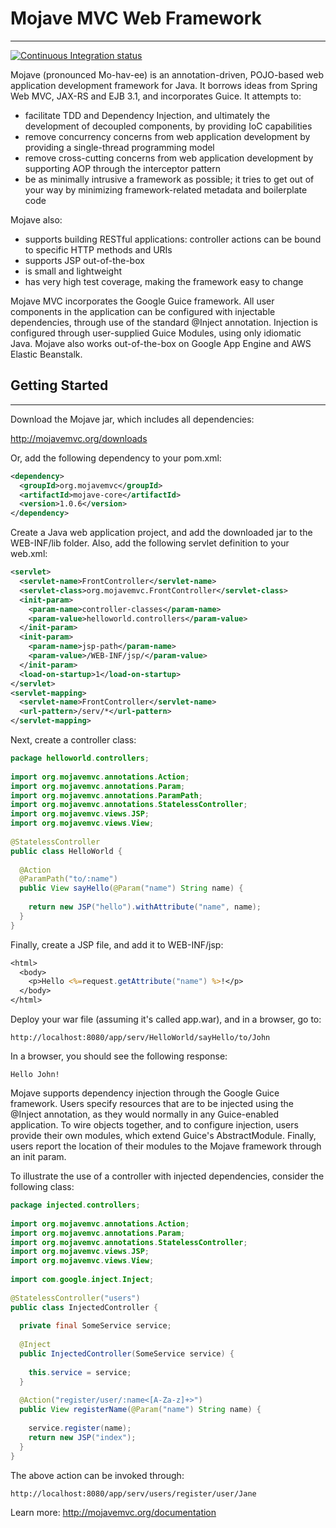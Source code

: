 # Mojave MVC Web Framework
--------------------------

[![Continuous Integration status](https://secure.travis-ci.org/lantunes/mojave.png)](http://travis-ci.org/lantunes/mojave)

Mojave (pronounced Mo-hav-ee) is an annotation-driven, POJO-based web application development framework for Java. 
It borrows ideas from Spring Web MVC, JAX-RS and EJB 3.1, and incorporates Guice. It attempts to:

* facilitate TDD and Dependency Injection, and ultimately the development of decoupled components, by providing IoC capabilities
* remove concurrency concerns from web application development by providing a single-thread programming model
* remove cross-cutting concerns from web application development by supporting AOP through the interceptor pattern
* be as minimally intrusive a framework as possible; it tries to get out of your way by minimizing framework-related metadata and boilerplate code

Mojave also:

* supports building RESTful applications: controller actions can be bound to specific HTTP methods and URIs
* supports JSP out-of-the-box
* is small and lightweight
* has very high test coverage, making the framework easy to change

Mojave MVC incorporates the Google Guice framework. All user components in the application can 
be configured with injectable dependencies, through use of the standard @Inject annotation. 
Injection is configured through user-supplied Guice Modules, using only idiomatic Java. Mojave also works 
out-of-the-box on Google App Engine and AWS Elastic Beanstalk.

## Getting Started
------------------

Download the Mojave jar, which includes all dependencies:

http://mojavemvc.org/downloads

Or, add the following dependency to your pom.xml:

```xml
<dependency>
  <groupId>org.mojavemvc</groupId>
  <artifactId>mojave-core</artifactId>
  <version>1.0.6</version>
</dependency>
```

Create a Java web application project, and add the downloaded jar to the WEB-INF/lib folder. Also,
add the following servlet definition to your web.xml:

```xml
<servlet>
  <servlet-name>FrontController</servlet-name>
  <servlet-class>org.mojavemvc.FrontController</servlet-class>
  <init-param>
    <param-name>controller-classes</param-name>
    <param-value>helloworld.controllers</param-value>
  </init-param>
  <init-param>
    <param-name>jsp-path</param-name>
    <param-value>/WEB-INF/jsp/</param-value>
  </init-param>
  <load-on-startup>1</load-on-startup>
</servlet>
<servlet-mapping>
  <servlet-name>FrontController</servlet-name>
  <url-pattern>/serv/*</url-pattern>
</servlet-mapping>
```

Next, create a controller class:

```java
package helloworld.controllers;
 
import org.mojavemvc.annotations.Action;
import org.mojavemvc.annotations.Param;
import org.mojavemvc.annotations.ParamPath;
import org.mojavemvc.annotations.StatelessController;
import org.mojavemvc.views.JSP;
import org.mojavemvc.views.View;
 
@StatelessController
public class HelloWorld {
 
  @Action
  @ParamPath("to/:name")
  public View sayHello(@Param("name") String name) {
 
    return new JSP("hello").withAttribute("name", name);
  }
}
```

Finally, create a JSP file, and add it to WEB-INF/jsp:

```jsp
<html>
  <body>
    <p>Hello <%=request.getAttribute("name") %>!</p>
  </body>
</html>
```

Deploy your war file (assuming it's called app.war), and in a browser, go to:

    http://localhost:8080/app/serv/HelloWorld/sayHello/to/John
    
In a browser, you should see the following response:

    Hello John!

Mojave supports dependency injection through the Google Guice framework. Users specify resources that are to be injected using the @Inject 
annotation, as they would normally in any Guice-enabled application. To wire objects together, and to configure injection, users provide 
their own modules, which extend Guice's AbstractModule. Finally, users report the location of their modules to the Mojave framework 
through an init param.

To illustrate the use of a controller with injected dependencies, consider the following class:

```java
package injected.controllers;
 
import org.mojavemvc.annotations.Action;
import org.mojavemvc.annotations.Param;
import org.mojavemvc.annotations.StatelessController;
import org.mojavemvc.views.JSP;
import org.mojavemvc.views.View;
 
import com.google.inject.Inject;
 
@StatelessController("users")
public class InjectedController {
 
  private final SomeService service;
 
  @Inject
  public InjectedController(SomeService service) {
 
    this.service = service;
  }
 
  @Action("register/user/:name<[A-Za-z]+>")
  public View registerName(@Param("name") String name) {
 
    service.register(name);
    return new JSP("index");
  }
}
```

The above action can be invoked through:

    http://localhost:8080/app/serv/users/register/user/Jane

Learn more: http://mojavemvc.org/documentation